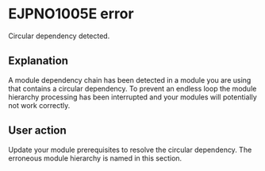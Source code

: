 # EJPNO1005E error

Circular dependency detected.

## Explanation

A module dependency chain has been detected in a module you are using that contains a circular dependency. To prevent an endless loop the module hierarchy processing has been interrupted and your modules will potentially not work correctly.

## User action

Update your module prerequisites to resolve the circular dependency. The erroneous module hierarchy is named in this section.


